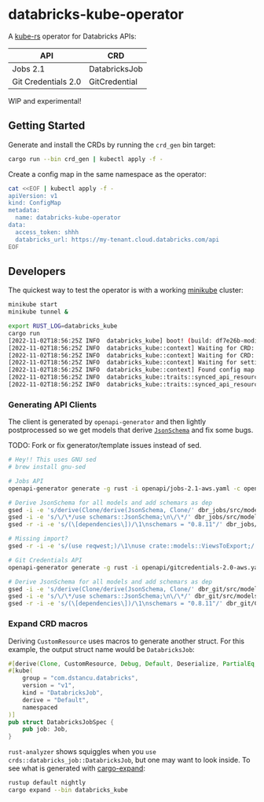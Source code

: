 # databricks-kube-operator

A [kube-rs](https://kube.rs/) operator for Databricks APIs:

| API                 | CRD           |
|---------------------|---------------|
| Jobs 2.1            | DatabricksJob |
| Git Credentials 2.0 | GitCredential |

WIP and experimental!

## Getting Started

Generate and install the CRDs by running the `crd_gen` bin target:
```bash
cargo run --bin crd_gen | kubectl apply -f -
```

Create a config map in the same namespace as the operator:
```bash
cat <<EOF | kubectl apply -f -
apiVersion: v1
kind: ConfigMap
metadata:
  name: databricks-kube-operator
data:
  access_token: shhh
  databricks_url: https://my-tenant.cloud.databricks.com/api
EOF
```

## Developers

The quickest way to test the operator is with a working [minikube](https://minikube.sigs.k8s.io/docs/start/) cluster:

```bash
minikube start
minikube tunnel &
```

```bash
export RUST_LOG=databricks_kube
cargo run
[2022-11-02T18:56:25Z INFO  databricks_kube] boot! (build: df7e26b-modified)
[2022-11-02T18:56:25Z INFO  databricks_kube::context] Waiting for CRD: databricksjobs.com.dstancu.databricks
[2022-11-02T18:56:25Z INFO  databricks_kube::context] Waiting for CRD: gitcredentials.com.dstancu.databricks
[2022-11-02T18:56:25Z INFO  databricks_kube::context] Waiting for settings in config map: databricks-kube-operator
[2022-11-02T18:56:25Z INFO  databricks_kube::context] Found config map
[2022-11-02T18:56:25Z INFO  databricks_kube::traits::synced_api_resource] Looking for uningested GitCredential(s)
[2022-11-02T18:56:25Z INFO  databricks_kube::traits::synced_api_resource] Looking for uningested DatabricksJob(s)
```

### Generating API Clients

The client is generated by `openapi-generator` and then lightly postprocessed so we get models that derive [`JsonSchema`](https://github.com/GREsau/schemars#basic-usage) and fix some bugs.

TODO: Fork or fix generator/template issues instead of sed.

```bash
# Hey!! This uses GNU sed
# brew install gnu-sed

# Jobs API
openapi-generator generate -g rust -i openapi/jobs-2.1-aws.yaml -c openapi/config-jobs.yaml -o dbr_jobs

# Derive JsonSchema for all models and add schemars as dep
gsed -i -e 's/derive(Clone/derive(JsonSchema, Clone/' dbr_jobs/src/models/*
gsed -i -e 's/\/\*/use schemars::JsonSchema;\n\/\*/' dbr_jobs/src/models/*
gsed -r -i -e 's/(\[dependencies\])/\1\nschemars = "0.8.11"/' dbr_jobs/Cargo.toml

# Missing import?
gsed -r -i -e 's/(use reqwest;)/\1\nuse crate::models::ViewsToExport;/' dbr/src/apis/default_api.rs

# Git Credentials API
openapi-generator generate -g rust -i openapi/gitcredentials-2.0-aws.yaml -c openapi/config-git.yaml -o dbr_git

# Derive JsonSchema for all models and add schemars as dep
gsed -i -e 's/derive(Clone/derive(JsonSchema, Clone/' dbr_git/src/models/*
gsed -i -e 's/\/\*/use schemars::JsonSchema;\n\/\*/' dbr_git/src/models/*
gsed -r -i -e 's/(\[dependencies\])/\1\nschemars = "0.8.11"/' dbr_git/Cargo.toml
```

### Expand CRD macros

Deriving `CustomResource` uses macros to generate another struct. For this example, the output struct name would be `DatabricksJob`:

```rust
#[derive(Clone, CustomResource, Debug, Default, Deserialize, PartialEq, Serialize, JsonSchema)]
#[kube(
    group = "com.dstancu.databricks",
    version = "v1",
    kind = "DatabricksJob",
    derive = "Default",
    namespaced
)]
pub struct DatabricksJobSpec {
    pub job: Job,
}
```

`rust-analyzer` shows squiggles when you `use crds::databricks_job::DatabricksJob`, but one may want to look inside. To see what is generated with [cargo-expand](https://github.com/dtolnay/cargo-expand):

```bash
rustup default nightly
cargo expand --bin databricks_kube
```
